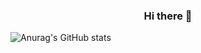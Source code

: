 
### <center> Hi there 👋</center>

![Anurag's GitHub stats](https://github-readme-stats.vercel.app/api?username=hwangjunhong&theme=radical&show_icons=true)



